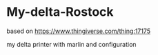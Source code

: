 # My-delta-Rostock
based on https://www.thingiverse.com/thing:17175

my delta printer with marlin and configuration
